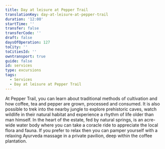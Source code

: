 ```yaml
---
title: Day at leisure at Pepper Trail
translationKey: day-at-leisure-at-pepper-trail
duration: '12:00'
startTime: ''
transfer: false
transferCode: ''
draft: false
daysOfOperation: 127
toCity: ''
toCitiesId: ''
owntransport: true
guide: false
id: services
type: excursions
tags:
  - Services
  - Day at leisure at Pepper Trail
---
```

At Pepper Trail, you can learn about traditional methods of cultivation and how coffee, tea and pepper are grown, processed and consumed. It is also possible to trek into the nearby jungle to explore prehistoric caves, watch wildlife in their natural habitat and experience a rhythm of life older than man himself.    In the heart of the estate, fed by natural springs, is an acre-wide water body where you can take a coracle ride to appreciate the local flora and fauna.  If you prefer to relax then you can pamper yourself with a relaxing Ayurveda massage in a private pavilion, deep within the coffee plantation.